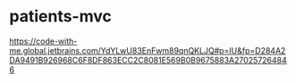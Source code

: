 # patients-mvc
https://code-with-me.global.jetbrains.com/YdYLwU83EnFwm89qnQKLJQ#p=IU&fp=D284A2DA9491B926968C6F8DF863ECC2C8081E569B0B9675883A270257264846
